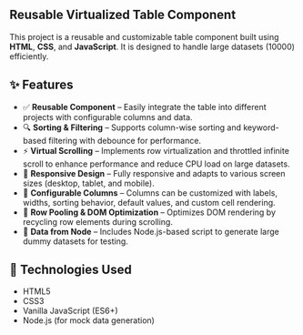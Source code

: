 ## Reusable Virtualized Table Component

This project is a reusable and customizable table component built using **HTML**, **CSS**, and **JavaScript**. It is designed to handle large datasets (10000) efficiently.

## ✨ Features

- ✅ **Reusable Component** – Easily integrate the table into different projects with configurable columns and data.
- 🔍 **Sorting & Filtering** – Supports column-wise sorting and keyword-based filtering with debounce for performance.
- ⚡ **Virtual Scrolling** – Implements row virtualization and throttled infinite scroll to enhance performance and reduce CPU load on large datasets.
- 📱 **Responsive Design** – Fully responsive and adapts to various screen sizes (desktop, tablet, and mobile).
- 🔧 **Configurable Columns** – Columns can be customized with labels, widths, sorting behavior, default values, and custom cell rendering.
- 🔁 **Row Pooling & DOM Optimization** – Optimizes DOM rendering by recycling row elements during scrolling.
- 🧪 **Data from Node** – Includes Node.js-based script to generate large dummy datasets for testing.

## 🚀 Technologies Used

- HTML5
- CSS3
- Vanilla JavaScript (ES6+)
- Node.js (for mock data generation)
